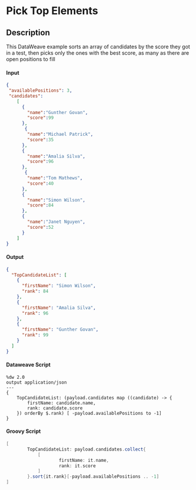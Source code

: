 # Pick Top Elements

## Description

This DataWeave example sorts an array of candidates by the score they got in a test, then picks only the ones with the best score, as many as there are open positions to fill

#### Input
``` json
{
 "availablePositions": 3,
 "candidates":
    [
      {
        "name":"Gunther Govan",
        "score":99
      },
       {
        "name":"Michael Patrick",
        "score":35
      },
      {
        "name":"Amalia Silva",
        "score":96
      },
       {
        "name":"Tom Mathews",
        "score":40
      },
      {
        "name":"Simon Wilson",
        "score":84
      },
      {
        "name":"Janet Nguyen",
        "score":52
      }
    ]
}
```
#### Output

``` json
{
  "TopCandidateList": [
    {
      "firstName": "Simon Wilson",
      "rank": 84
    },
    {
      "firstName": "Amalia Silva",
      "rank": 96
    },
    {
      "firstName": "Gunther Govan",
      "rank": 99
    }
  ]
}
```

#### Dataweave Script

```
%dw 2.0
output application/json
---
{
    TopCandidateList: (payload.candidates map ((candidate) -> {
        firstName: candidate.name,
        rank: candidate.score
    }) orderBy $.rank) [ -payload.availablePositions to -1]
}
```

#### Groovy Script

``` groovy
[
        TopCandidateList: payload.candidates.collect{
            [
                    firstName: it.name,
                    rank: it.score
            ]
        }.sort{it.rank}[-payload.availablePositions .. -1]
]
```